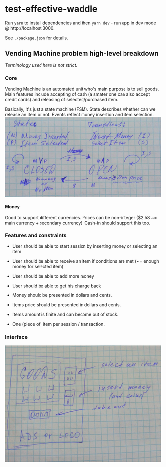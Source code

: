 # test-effective-waddle

Run `yarn` to install dependencies and then `yarn dev` - run app in dev mode @ http://localhost:3000.

See `./package.json` for details.

## Vending Machine problem high-level breakdown

_Terminology used here is not strict._

### Core

Vending Machine is an automated unit who's main purpose is to sell goods. Main features include accepting of cash (a smater one can also accept credit cards) and releasing of selected/purchased item.

Basically, it's just a state machine (FSM). State describes whether can we release an item or not. Events reflect money insertion and item selection.
![fsm]

#### Money

Good to support different currencies. Prices can be non-integer (\$2.58 ~= main currency + secondary currency). Cash-in should support this too.

### Features and constraints

- User should be able to start session by inserting money or selecting an item
- User should be able to receive an item if conditions are met (~= enough money for selected item)
- User should be able to add more money
- User should be able to get his change back

- Money should be presented in dollars and cents.
- Items price should be presented in dollars and cents.
- Items amount is finite and can become out of stock.
- One (piece of) item per session / transaction.

### Interface

![ui]

[fsm]: ./public/fsm.jpg
[ui]: ./public/ui.jpg
